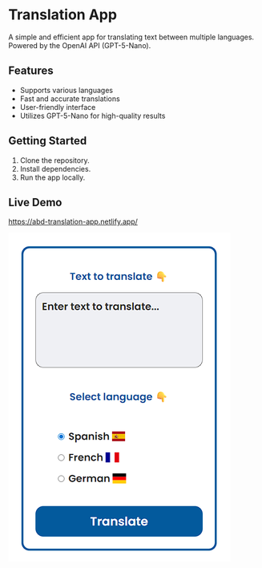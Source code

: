 # Translation App

A simple and efficient app for translating text between multiple languages.  
Powered by the OpenAI API (GPT-5-Nano).

## Features

- Supports various languages
- Fast and accurate translations
- User-friendly interface
- Utilizes GPT-5-Nano for high-quality results

## Getting Started

1. Clone the repository.
2. Install dependencies.
3. Run the app locally.

## Live Demo

https://abd-translation-app.netlify.app/

![Screenshot](screen.png)